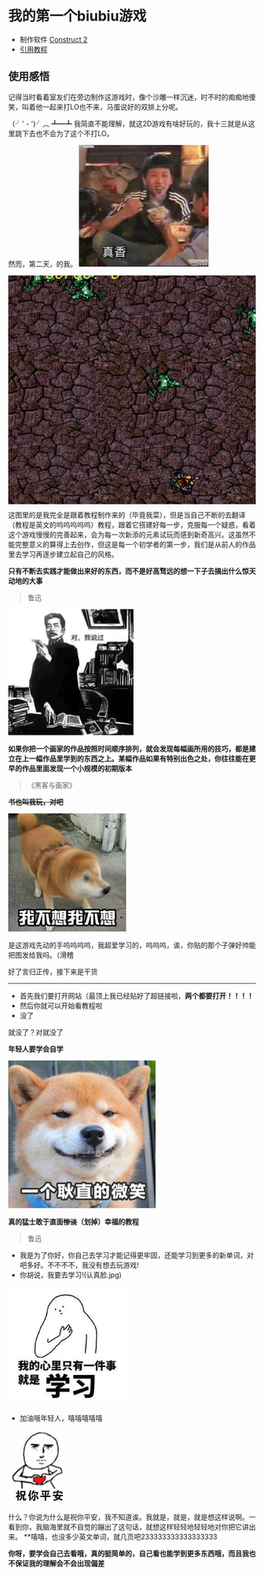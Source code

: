 # 我的第一个biubiu游戏
* 制作软件 [Construct 2](https://www.scirra.com/construct2)
* [引用教程](https://www.scirra.com/tutorials/37/beginners-guide-to-construct-2?page=2)
## 使用感悟
记得当时看着室友们在旁边制作这游戏时，像个沙雕一样沉迷，时不时的痴痴地傻笑，叫着他一起来打LO也不来，马蛋说好的双排上分呢。

（╯' - ')╯︵ ┻━┻ 我简直不能理解，就这2D游戏有啥好玩的，我十三就是从这里跳下去也不会为了这个不打LO。

然而，第二天，的我。
![](images/真香.jpg)

![](images/这不是我玩的.png)
这图里的是我完全是跟着教程制作来的（毕竟我菜），但是当自己不断的去翻译（教程是英文的呜呜呜呜呜）教程，跟着它搭建好每一步，克服每一个疑惑，看着这个游戏慢慢的完善起来，会为每一次新添的元素试玩而感到新奇高兴。这虽然不能完整意义的算得上去创作，但这是每一个初学者的第一步，我们是从前人的作品里去学习再逐步建立起自己的风格。

**只有不断去实践才能做出来好的东西，而不是好高骛远的想一下子去搞出什么惊天动地的大事**
  >鲁迅

![](images/鲁迅.jpg)

**如果你把一个画家的作品按照时间顺序排列，就会发现每幅画所用的技巧，都是建立在上一幅作品里学到的东西之上。某幅作品如果有特别出色之处，你往往能在更早的作品里面发现一个小规模的初期版本**
  >《黑客与画家》

~~**书也叫我玩，对吧**~~

![](images/我不想.jpg)

是这游戏先动的手呜呜呜呜，我超爱学习的，呜呜呜，诶，你贴的那个子弹好帅能把图发给我吗。（滑稽

好了言归正传，接下来是干货
***
* 首先我们要打开网站（最顶上我已经贴好了超链接啦，**两个都要打开！！！！**
* 然后你就可以开始看教程啦
* 没了

就没了？对就没了

**年轻人要学会自学**

![](images/微笑.jpg)

**真的猛士敢于直面~~惨淡~~（划掉）幸福的教程**

>鲁迅
* 我是为了你好，你自己去学习才能记得更牢固，还能学习到更多的新单词，对吧多好。不不不不，我没有想去玩游戏!
* 你胡说，我要去学习!(认真脸.jpg)

![](images/学习.jpg)

* 加油哦年轻人，嘻嘻嘻嘻嘻

![](images/祝你平安.jpg)

什么？你说为什么是祝你平安，我不知道诶。我就是，就是，就是想这样说啊。一看到你，我脑海里就不自觉的蹦出了这句话，就想这样轻轻地轻轻地对你把它讲出来。
**嘻嘻，也没多少英文单词，就几页吧233333333333333333

**你呀，要学会自己去看哦，真的挺简单的，自己看也能学到更多东西哦，而且我也不保证我的理解会不会出现偏差**